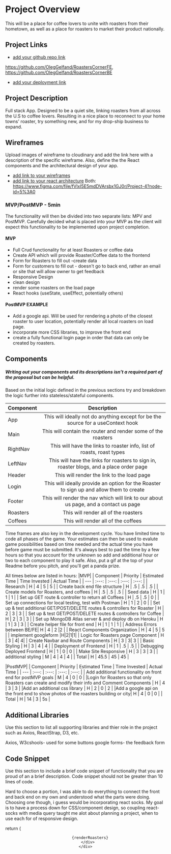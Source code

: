 # Project Overview
This will be a place for coffee lovers to unite with roasters from their hometown, as well as a place for roasters to market their product nationally.
## Project Links
 

- [add your github repo link]() 

https://github.com/OlegGelfand/RoastersCornerFE, https://github.com/OlegGelfand/RoastersCornerBE

- [add your deployment link]()


## Project Description
Full stack App. Designed to be a quiet site, linking roasters from all across the U.S to coffee lovers. Resulting in a nice place to reconnect to your home towns' roaster, try something new, and for my drop-ship business to expand.


## Wireframes
Upload images of wireframe to cloudinary and add the link here with a description of the specific wireframe. Also, define the the React components and the architectural design of your app.

- [add link to your wireframes]()
- [add link to your react architecture]()
Both:
https://www.figma.com/file/fVlxI5E5mdDVArsbx1GJ0r/Project-4?node-id=5%3A0


### MVP/PostMVP - 5min
The functionality will then be divided into two separate lists: MPV and PostMVP. Carefully decided what is placed into your MVP as the client will expect this functionality to be implemented upon project completion.

#### MVP
- Full Crud functionality for at least Roasters or coffee data
- Create API which will provide Roaster/Coffee data to the frontend
- Form for Roasters to fill out -create data
- Form for customers to fill out - doesn't go to back end, rather an email or site that will allow owner to get feedback
- Responsive Design
- clean design
- render some roasters on the load page
- React hooks (useState, useEffect, potentially others)
#### PostMVP EXAMPLE
- Add a google api. Will be used for rendering a photo of the closest roaster to  user location, potentially render all local roasters on load page.
- incorporate more CSS libraries, to improve the front end
- create a fully functional login page in order that data can only be created by roasters.
## Components
##### Writing out your components and its descriptions isn't a required part of the proposal but can be helpful.
Based on the initial logic defined in the previous sections try and breakdown the logic further into stateless/stateful components.

|Component|	Description|
| --- | :---: |  
|App	|This will ideally not do anything except for be the source for a useContext hook|
|Main    |This will contain the router and render some of the roasters|
|RightNav |This will have the links to roaster info, list of roasts, roast types|
|LeftNav |This will have the links for roasters to sign in, roaster blogs, and a place order page|
|Header	|This will render the link to the load page|
|Login	|This will ideally provide an option for the Roaster to sign up and allow them to create |
|Footer	|This will render the nav which will link to our about us page, and a contact us page|
|Roasters |This will render all of the roasters|
|Coffees| This will render all of the coffees


Time frames are also key in the development cycle.  You have limited time to code all phases of the game.  Your estimates can then be used to evalute game possibilities based on time needed and the actual time you have before game must be submitted. It's always best to pad the time by a few hours so that you account for the unknown so add and additional hour or two to each component to play it safe. Also, put a gif at the top of your Readme before you pitch, and you'll get a panda prize.

All times below are listed in hours:
|MVP|
| Component | Priority | Estimated Time | Time Invested | Actual Time |
| --- | :---: |  :---: | :---: | :---: |
| Research | H | 4 | 5 | 5 |
| Create back end file structure | H | .5 | .5 | .5 |
| Create models for Roasters, and coffees | H | .5 | .5 | .5 |
| Seed data  | H | 1 | 1 | 1 |
| Set up GET route & controller to return all Coffees | H | .5 | .5 | 0 |
| Set up connections for local testing, test with Postman | H | 1 | 2 | 0 |
| Set up & test additional GET/POST/DELETE routes & controllers for Roaster | H | 2 | 3 | 3 |
| Set up & test GET/POST/DELETE routes & controllers for Coffee | H | 2 | 3 | 3 |
| Set up MongoDB Atlas server & and deploy db on Heroku | H | 1 | 3 | 3 |
| Create helper file for front end | H | 1 | 1 | 1 |
| Address Errors between BE/FE| H | 4 | 2 |2 |
| React Components Organization | H | 4 | 5 | 5 |
| implement googleform |H|2|1|1|
| Logic for Roasters page Component | H | 3 |  4|  4|
| Create Navbar and Route Components | H | 3 |  3| 3 |
| Basic Styling | H | 3 | 4 | 4 |
| Deployment of Frontend | H | 1 | .5 | .5 |
| Debugging Deployed Frontend | H | 1 | 0 | 0 |
| Make Site Responsive | H | 3 | 3 | 3 |
| additional styling  | M | 4 | 4 | 4 |
| Total | H | 45.5 | 45 | 45 |

|PostMVP|
| Component | Priority | Estimated Time | Time Invested | Actual Time |
| --- | :---: |  :---: | :---: | :---: |
| Add additional functionality on front end for postMVP goals | M | 4 | 0 | 0 |
|Login for Roasters so that only Roasters can create and modify their info and Comment Components | H | 4 | 3 | 3 |
|Add an additional css library | H | 2 | 0 | 2 |
|Add a google api on the front end to show photos of the roasters building or city| H | 4 | 0 | 0 |
| Total | H | 14 | 3 | 5s |
 
## Additional Libraries
Use this section to list all supporting libraries and thier role in the project such as Axios, ReactStrap, D3, etc.

Axios,
W3cshools- used for some buttons
google forms- the feedback form

## Code Snippet
Use this section to include a brief code snippet of functionality that you are proud of an a brief description. Code snippet should not be greater than 10 lines of code.

Hard to choose a portion, I was able to do everything to connect the front and back end on my own and understood what the parts were doing. Choosing one though, i guess would be incorporating react socks. My goal is to have a process down for CSS/component design, so coupling react-socks with media query taught me alot about planning a project, when to use each for of responsive design.

  return (
    <div className="roaster-boxes">
      <div className="roasters-main-page">
        <Header />
        <Breakpoint medium up>
          <SideBars />
        </Breakpoint>

        {renderRoasters}
      </div>
    </div>


